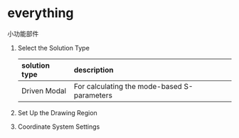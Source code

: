﻿# everything
小功能部件
1. Select the Solution Type

    | solution type | description |
    | :-------------- | :------------ |
    | Driven Modal | For calculating the mode-based S-parameters |
1. Set Up the Drawing Region
1. Coordinate System Settings

